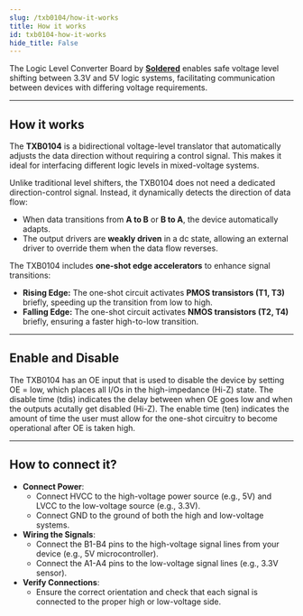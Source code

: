 ```yaml
---
slug: /txb0104/how-it-works 
title: How it works
id: txb0104-how-it-works 
hide_title: False
---  
```


The Logic Level Converter Board by [**Soldered**](https://soldered.com/product/logic-level-converter-generic-txb0104-breakout/) enables safe voltage level shifting between 3.3V and 5V logic systems, facilitating communication between devices with differing voltage requirements.

<CenteredImage src="/img/txb0104/onboard.png" alt="howitworks" caption="TXB0104 on the Logic Level Converter board" width="500px" />

---

## How it works

The **TXB0104** is a bidirectional voltage-level translator that automatically adjusts the data direction without requiring a control signal. This makes it ideal for interfacing different logic levels in mixed-voltage systems.

Unlike traditional level shifters, the TXB0104 does not need a dedicated direction-control signal. Instead, it dynamically detects the direction of data flow:
- When data transitions from **A to B** or **B to A**, the device automatically adapts.
- The output drivers are **weakly driven** in a dc state, allowing an external driver to override them when the data flow reverses.

<CenteredImage src="/img/txb0104/architecture.png" alt="howitworks" caption="Architecture of TXB0104 I/O Cell" width="500px" />

The TXB0104 includes **one-shot edge accelerators** to enhance signal transitions:
- **Rising Edge:** The one-shot circuit activates **PMOS transistors (T1, T3)** briefly, speeding up the transition from low to high.
- **Falling Edge:** The one-shot circuit activates **NMOS transistors (T2, T4)** briefly, ensuring a faster high-to-low transition.

---

## Enable and Disable

The TXB0104 has an OE input that is used to disable the device by setting OE = low, which places all I/Os in
the high-impedance (Hi-Z) state. The disable time (tdis) indicates the delay between when OE goes low and
when the outputs acutally get disabled (Hi-Z). The enable time (ten) indicates the amount of time the user must
allow for the one-shot circuitry to become operational after OE is taken high.

---

## How to connect it?

- **Connect Power**:
   - Connect HVCC to the high-voltage power source (e.g., 5V) and LVCC to the low-voltage source (e.g., 3.3V).
   - Connect GND to the ground of both the high and low-voltage systems.
- **Wiring the Signals**:
  - Connect the B1-B4 pins to the high-voltage signal lines from your device (e.g., 5V microcontroller).
  - Connect the A1-A4 pins to the low-voltage signal lines (e.g., 3.3V sensor). 
- **Verify Connections**: 
   - Ensure the correct orientation and check that each signal is connected to the proper high or low-voltage side.